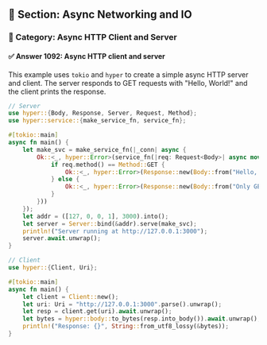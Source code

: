 ## 📘 Section: Async Networking and IO
### 🔹 Category: Async HTTP Client and Server
#### ✅ Answer 1092: Async HTTP client and server

This example uses `tokio` and `hyper` to create a simple async HTTP server and client. The server responds to GET requests with "Hello, World!" and the client prints the response.

```rust
// Server
use hyper::{Body, Response, Server, Request, Method};
use hyper::service::{make_service_fn, service_fn};

#[tokio::main]
async fn main() {
    let make_svc = make_service_fn(|_conn| async {
        Ok::<_, hyper::Error>(service_fn(|req: Request<Body>| async move {
            if req.method() == Method::GET {
                Ok::<_, hyper::Error>(Response::new(Body::from("Hello, World!")))
            } else {
                Ok::<_, hyper::Error>(Response::new(Body::from("Only GET!")))
            }
        }))
    });
    let addr = ([127, 0, 0, 1], 3000).into();
    let server = Server::bind(&addr).serve(make_svc);
    println!("Server running at http://127.0.0.1:3000");
    server.await.unwrap();
}
```

```rust
// Client
use hyper::{Client, Uri};

#[tokio::main]
async fn main() {
    let client = Client::new();
    let uri: Uri = "http://127.0.0.1:3000".parse().unwrap();
    let resp = client.get(uri).await.unwrap();
    let bytes = hyper::body::to_bytes(resp.into_body()).await.unwrap();
    println!("Response: {}", String::from_utf8_lossy(&bytes));
}
```
